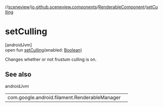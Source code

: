 //[sceneview](../../../index.md)/[io.github.sceneview.components](../index.md)/[RenderableComponent](index.md)/[setCulling](set-culling.md)

# setCulling

[androidJvm]\
open fun [setCulling](set-culling.md)(enabled: [Boolean](https://kotlinlang.org/api/latest/jvm/stdlib/kotlin/-boolean/index.html))

Changes whether or not frustum culling is on.

## See also

androidJvm

| | |
|---|---|
| com.google.android.filament.RenderableManager |  |
